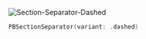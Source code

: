 ![Section-Separator-Dashed](https://github.com/powerhome/playbook-swift/assets/112719604/5f469c50-4c07-450d-8685-aa3b9520857d)

```swift
PBSectionSeparator(variant: .dashed)
```

